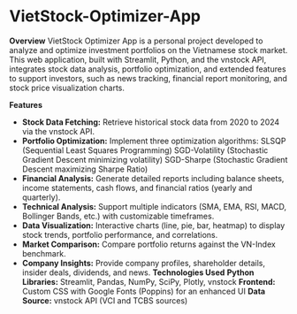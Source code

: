 # VietStock-Optimizer-App

**Overview**
VietStock Optimizer App is a personal project developed to analyze and optimize investment portfolios on the Vietnamese stock market. This web application, built with Streamlit, Python, and the vnstock API, integrates stock data analysis, portfolio optimization, and extended features to support investors, such as news tracking, financial report monitoring, and stock price visualization charts.

**Features**
- **Stock Data Fetching:** Retrieve historical stock data from 2020 to 2024 via the vnstock API.
- **Portfolio Optimization:** Implement three optimization algorithms:
SLSQP (Sequential Least Squares Programming)
SGD-Volatility (Stochastic Gradient Descent minimizing volatility)
SGD-Sharpe (Stochastic Gradient Descent maximizing Sharpe Ratio)
- **Financial Analysis:** Generate detailed reports including balance sheets, income statements, cash flows, and financial ratios (yearly and quarterly).
- **Technical Analysis:** Support multiple indicators (SMA, EMA, RSI, MACD, Bollinger Bands, etc.) with customizable timeframes.
- **Data Visualization:** Interactive charts (line, pie, bar, heatmap) to display stock trends, portfolio performance, and correlations.
- **Market Comparison:** Compare portfolio returns against the VN-Index benchmark.
- **Company Insights:** Provide company profiles, shareholder details, insider deals, dividends, and news.
**Technologies Used**
**Python Libraries:** Streamlit, Pandas, NumPy, SciPy, Plotly, vnstock
**Frontend:** Custom CSS with Google Fonts (Poppins) for an enhanced UI
**Data Source:** vnstock API (VCI and TCBS sources)
